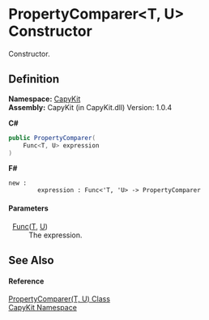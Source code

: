 # PropertyComparer&lt;T, U&gt; Constructor


Constructor.



## Definition
**Namespace:** <a href="N_CapyKit.md">CapyKit</a>  
**Assembly:** CapyKit (in CapyKit.dll) Version: 1.0.4

**C#**
``` C#
public PropertyComparer(
	Func<T, U> expression
)
```
**F#**
``` F#
new : 
        expression : Func<'T, 'U> -> PropertyComparer
```



#### Parameters
<dl><dt>  <a href="https://learn.microsoft.com/dotnet/api/system.func-2" target="_blank" rel="noopener noreferrer">Func</a>(<a href="T_CapyKit_PropertyComparer_2.md">T</a>, <a href="T_CapyKit_PropertyComparer_2.md">U</a>)</dt><dd>The expression.</dd></dl>

## See Also


#### Reference
<a href="T_CapyKit_PropertyComparer_2.md">PropertyComparer(T, U) Class</a>  
<a href="N_CapyKit.md">CapyKit Namespace</a>  
